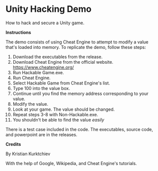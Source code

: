 # Unity Hacking Demo
How to hack and secure a Unity game.

**Instructions**

The demo consists of using Cheat Engine to attempt to modify a value that's loaded into memory. To replicate the demo, follow these steps:
1. Download the executables from the release.
2. Download Cheat Engine from the official website. https://www.cheatengine.org/
3. Run Hackable Game.exe.
4. Run Cheat Engine.
5. Select Hackable Game from Cheat Engine's list.
6. Type 100 into the value box.
7. Continue until you find the memory address corresponding to your value.
8. Modify the value.
9. Look at your game. The value should be changed.
10. Repeat steps 3-8 with Non-Hackable.exe.
11. You shouldn't be able to find the value *easily*

There is a test case included in the code.
The executables, source code, and powerpoint are in the releases.

**Credits**

By Kristian Kurktchiev

With the help of Google, Wikipedia, and Cheat Engine's tutorials.
